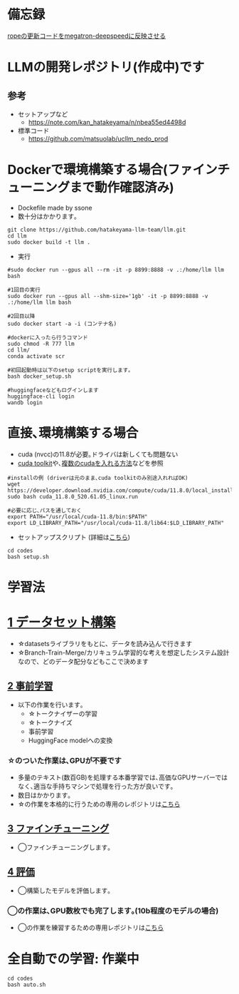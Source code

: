 #

# 備忘録
[ropeの更新コードをmegatron-deepspeedに反映させる](codes/2_pretrain/original_codes/rotary_pos_embedding.py)

# LLMの開発レポジトリ(作成中)です
## 参考
- セットアップなど
  - https://note.com/kan_hatakeyama/n/nbea55ed4498d
- 標準コード
  - https://github.com/matsuolab/ucllm_nedo_prod

# Dockerで環境構築する場合(ファインチューニングまで動作確認済み)
- Dockefile made by ssone
- 数十分はかかります｡
~~~
git clone https://github.com/hatakeyama-llm-team/llm.git
cd llm
sudo docker build -t llm .
~~~

- 実行
~~~
#sudo docker run --gpus all --rm -it -p 8899:8888 -v .:/home/llm llm bash

#1回目の実行
sudo docker run --gpus all --shm-size='1gb' -it -p 8899:8888 -v .:/home/llm llm bash

#2回目以降
sudo docker start -a -i (コンテナ名)

#dockerに入ったら行うコマンド
sudo chmod -R 777 llm
cd llm/
conda activate scr

#初回起動時は以下のsetup scriptを実行します｡
bash docker_setup.sh

#huggingfaceなどもログインします
huggingface-cli login
wandb login 

~~~



# 直接､環境構築する場合
- cuda (nvcc)の11.8が必要｡ドライバは新しくても問題ない
- [cuda toolkit](https://developer.nvidia.com/cuda-11-8-0-download-archive?target_os=Linux&target_arch=x86_64&Distribution=Ubuntu&target_version=18.04&target_type=runfile_local)や､[複数のcudaを入れる方法](https://qiita.com/takeajioka/items/8737fab5cffbe0118fea)などを参照
~~~
#installの例 (driverは元のまま､cuda toolkitのみ別途入れればOK)
wget https://developer.download.nvidia.com/compute/cuda/11.8.0/local_installers/cuda_11.8.0_520.61.05_linux.run
sudo bash cuda_11.8.0_520.61.05_linux.run

#必要に応じ､パスを通しておく
export PATH="/usr/local/cuda-11.8/bin:$PATH"
export LD_LIBRARY_PATH="/usr/local/cuda-11.8/lib64:$LD_LIBRARY_PATH"
~~~

- セットアップスクリプト  (詳細は[こちら](https://note.com/kan_hatakeyama/n/nbea55ed4498d))
~~~
cd codes
bash setup.sh
~~~

# 学習法
# [1 データセット構築](./codes/1_load_dataset/)
- ☆datasetsライブラリをもとに、データを読み込んで行きます
- ☆Branch-Train-Merge/カリキュラム学習的な考えを想定したシステム設計なので、どのデータ配分などもここで決めます
  
## [2 事前学習](./codes/2_pretrain/)
- 以下の作業を行います｡
  - ☆トークナイザーの学習
  - ☆トークナイズ
  - 事前学習
  - HuggingFace modelへの変換

### ☆のついた作業は､GPUが不要です
- 多量のテキスト(数百GB)を処理する本番学習では､高価なGPUサーバーではなく､適当な手持ちマシンで処理を行った方が良いです｡
- 数日はかかります｡
- ☆の作業を本格的に行うための専用のレポジトリは[こちら](https://github.com/hatakeyama-llm-team/Dataset_for_BTM)


## [3 ファインチューニング](./codes/3_finetune/)
- ◯ファインチューニングします｡

## [4 評価](./codes/4_eval/)
- ◯構築したモデルを評価します｡

### ◯の作業は､GPU数枚でも完了します｡(10b程度のモデルの場合)
- ◯の作業を練習するための専用レポジトリは[こちら](https://github.com/hatakeyama-llm-team/EvalPractice)

# 全自動での学習: 作業中
~~~
cd codes
bash auto.sh
~~~